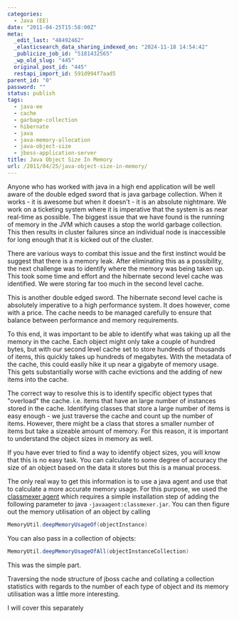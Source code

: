 ```yaml
---
categories:
  - Java (EE)
date: "2011-04-25T15:58:00Z"
meta:
  _edit_last: "48492462"
  _elasticsearch_data_sharing_indexed_on: "2024-11-18 14:54:42"
  _publicize_job_id: "5181432565"
  _wp_old_slug: "445"
  original_post_id: "445"
  restapi_import_id: 591d994f7aad5
parent_id: "0"
password: ""
status: publish
tags:
  - java-ee
  - cache
  - garbage-collection
  - hibernate
  - java
  - java-memory-allocation
  - java-object-size
  - jboss-application-server
title: Java Object Size In Memory
url: /2011/04/25/java-object-size-in-memory/
---
```


Anyone who has worked with java in a high end application will be well aware of
the double edged sword that is java garbage collection. When it works - it is
awesome but when it doesn't - it is an absolute nightmare. We work on a
ticketing system where it is imperative that the system is as near real-time as
possible. The biggest issue that we have found is the running of memory in the
JVM which causes a stop the world garbage collection. This then results in
cluster failures since an individual node is inaccessible for long enough that
it is kicked out of the cluster.

There are various ways to combat this issue and the first instinct would be
suggest that there is a memory leak. After eliminating this as a possibility,
the next challenge was to identify where the memory was being taken up. This
took some time and effort and the hibernate second level cache was identified.
We were storing far too much in the second level cache.

This is another double edged sword. The hibernate second level cache is
absolutely imperative to a high performance system. It does however, come with a
price. The cache needs to be managed carefully to ensure that balance between
performance and memory requirements.

<!--more-->

To this end, it was important to be able to identify what was taking up all the
memory in the cache. Each object might only take a couple of hundred bytes, but
with our second level cache set to store hundreds of thousands of items, this
quickly takes up hundreds of megabytes. With the metadata of the cache, this
could easily hike it up near a gigabyte of memory usage. This gets substantially
worse with cache evictions and the adding of new items into the cache.

The correct way to resolve this is to identify specific object types that
"overload" the cache. i.e. items that have an large number of instances stored
in the cache. Identifying classes that store a large number of items is easy
enough - we just traverse the cache and count up the number of items. However,
there might be a class that stores a smaller number of items but take a sizeable
amount of memory. For this reason, it is important to understand the object
sizes in memory as well.

If you have ever tried to find a way to identify object sizes, you will know
that this is no easy task. You can calculate to some degree of accuracy the size
of an object based on the data it stores but this is a manual process.

The only real way to get this information is to use a java agent and use that to
calculate a more accurate memory usage. For this purpose, we used the
[classmexer agent](http://www.javamex.com/classmexer/ "ClassMexer Java Profiling Agent")
which requires a simple installation step of adding the following parameter to
java `-javaagent:classmexer.jar`. You can then figure out the memory utilisation
of an object by calling

```java
MemoryUtil.deepMemoryUsageOf(objectInstance)
```

You can also pass in a collection of objects:

```java
MemoryUtil.deepMemoryUsageOfAll(objectInstanceCollection)
```

This was the simple part.

Traversing the node structure of jboss cache and collating a collection
statistics with regards to the number of each type of object and its memory
utilisation was a little more interesting.

I will cover this separately
